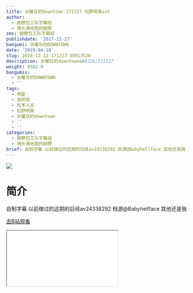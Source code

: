 ```yaml
---
title: 水曜日的Downtown 171227 松野明美cut
author:
  - 翅膀包工队字幕组
  - 墙头满地跑的翅膀
zmz: 翅膀包工队字幕组
publishdate: '2017-12-27'
bangumi: 水曜日的DOWNTOWN
date: '2019-04-18'
slug: 2018-12-12-171227-38013526
description: 水曜日的downtown&#8226;171227
weight: 9582.0
bangumis:
  - 水曜日的DOWNTOWN
  - ''
tags:
  - 明星
  - 高桥南
  - 松本人志
  - 松野明美
  - 水曜日的downtown
  - ''
  - ''
categories:
  - 翅膀包工队字幕组
  - 墙头满地跑的翅膀
brief: 自制字幕 以前做过的这期的后续av24338292 档源@Babyhellface 其他还是我
---
```

![](https://i.imgur.com/iXnzOcR.jpg)
# 简介  
自制字幕
以前做过的这期的后续av24338292
档源@Babyhellface 其他还是我  

[去B站观看](https://www.bilibili.com/video/av38013526/)
<div class ="resp-container"><iframe class="testiframe" src="//player.bilibili.com/player.html?aid=38013526"", scrolling="no", allowfullscreen="true" > </iframe></div> 
